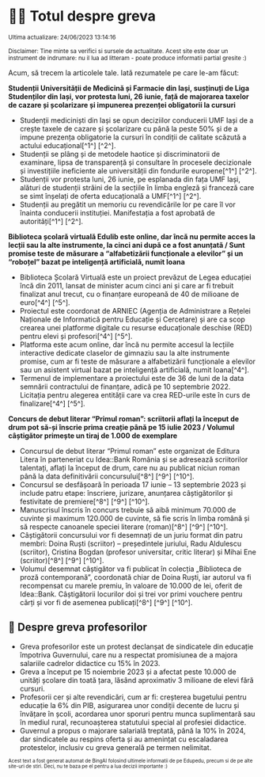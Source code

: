 # 👩‍🏫 Totul despre greva
<sub>Ultima actualizare: 24/06/2023 13:14:16</sub>

<sub>Disclaimer: Tine minte sa verifici si sursele de actualitate. Acest site este doar un instrument de indrumare: nu il lua ad litteram - poate produce informatii partial gresite :)</sub>

Acum, să trecem la articolele tale. Iată rezumatele pe care le-am făcut:

**Studenții Universității de Medicină și Farmacie din Iași, susținuți de Liga Studenților din Iași, vor protesta luni, 26 iunie, față de majorarea taxelor de cazare și școlarizare și impunerea prezenței obligatorii la cursuri**

- Studenții mediciniști din Iași se opun deciziilor conducerii UMF Iași de a crește taxele de cazare și școlarizare cu până la peste 50% și de a impune prezența obligatorie la cursuri în condiții de calitate scăzută a actului educațional[^1^] [^2^].
- Studenții se plâng și de metodele haotice și discriminatorii de examinare, lipsa de transparență și consultare în procesele decizionale și investițiile ineficiente ale universității din fondurile europene[^1^] [^2^].
- Studenții vor protesta luni, 26 iunie, pe esplanada din fața UMF Iași, alături de studenții străini de la secțiile în limba engleză și franceză care se simt înșelați de oferta educațională a UMF[^1^] [^2^].
- Studenții au pregătit un memoriu cu revendicările lor pe care îl vor înainta conducerii instituției. Manifestația a fost aprobată de autorități[^1^] [^2^].

**Biblioteca școlară virtuală Edulib este online, dar încă nu permite acces la lecții sau la alte instrumente, la cinci ani după ce a fost anunțată / Sunt promise teste de măsurare a “alfabetizării funcționale a elevilor” și un “roboțel” bazat pe inteligență artificială, numit Ioana**

- Biblioteca Școlară Virtuală este un proiect prevăzut de Legea educației încă din 2011, lansat de minister acum cinci ani și care ar fi trebuit finalizat anul trecut, cu o finanțare europeană de 40 de milioane de euro[^4^] [^5^].
- Proiectul este coordonat de ARNIEC (Agenția de Administrare a Rețelei Naționale de Informatică pentru Educație și Cercetare) și are ca scop crearea unei platforme digitale cu resurse educaționale deschise (RED) pentru elevi și profesori[^4^] [^5^].
- Platforma este acum online, dar încă nu permite accesul la lecțiile interactive dedicate claselor de gimnaziu sau la alte instrumente promise, cum ar fi teste de măsurare a alfabetizării funcționale a elevilor sau un asistent virtual bazat pe inteligență artificială, numit Ioana[^4^].
- Termenul de implementare a proiectului este de 36 de luni de la data semnării contractului de finanțare, adică pe 10 septembrie 2022. Licitația pentru alegerea entității care va crea RED-urile este în curs de finalizare[^4^] [^5^].

**Concurs de debut literar “Primul roman”: scriitorii aflați la început de drum pot să-și înscrie prima creație până pe 15 iulie 2023 / Volumul câștigător primește un tiraj de 1.000 de exemplare**

- Concursul de debut literar “Primul roman” este organizat de Editura Litera în parteneriat cu Idea::Bank România și se adresează scriitorilor talentați, aflați la început de drum, care nu au publicat niciun roman până la data definitivării concursului[^8^] [^9^] [^10^].
- Concursul se desfășoară în perioada 17 iunie – 13 septembrie 2023 și include patru etape: înscriere, jurizare, anunțarea câștigătorilor și festivitate de premiere[^8^] [^9^] [^10^].
- Manuscrisul înscris în concurs trebuie să aibă minimum 70.000 de cuvinte și maximum 120.000 de cuvinte, să fie scris în limba română și să respecte canoanele speciei literare (roman)[^8^] [^9^] [^10^].
- Câștigătorii concursului vor fi desemnați de un juriu format din patru membri: Doina Ruști (scriitor) – președintele juriului, Radu Aldulescu (scriitor), Cristina Bogdan (profesor universitar, critic literar) și Mihai Ene (scriitor)[^8^] [^9^] [^10^].
- Volumul desemnat câștigător va fi publicat în colecția „Biblioteca de proză contemporană”, coordonată chiar de Doina Ruști, iar autorul va fi recompensat cu marele premiu, în valoare de 10.000 de lei, oferit de Idea::Bank. Câștigătorii locurilor doi și trei vor primi vouchere pentru cărți și vor fi de asemenea publicați[^8^] [^9^] [^10^].

## 🏫 Despre greva profesorilor

- Greva profesorilor este un protest declanșat de sindicatele din educație împotriva Guvernului, care nu a respectat promisiunea de a majora salariile cadrelor didactice cu 15% în 2023.
- Greva a început pe 15 noiembrie 2023 și a afectat peste 10.000 de unități școlare din toată țara, lăsând aproximativ 3 milioane de elevi fără cursuri.
- Profesorii cer și alte revendicări, cum ar fi: creșterea bugetului pentru educație la 6% din PIB, asigurarea unor condiții decente de lucru și învățare în școli, acordarea unor sporuri pentru munca suplimentară sau în mediul rural, recunoașterea statutului special al profesiei didactice.
- Guvernul a propus o majorare salarială treptată, până la 10% în 2024, dar sindicatele au respins oferta și au amenințat cu escaladarea protestelor, inclusiv cu greva generală pe termen nelimitat.


<sub><sub>Acest text a fost generat automat de BingAI folosind ultimele informatii de pe Edupedu, precum si de pe alte site-uri de stiri. Deci, nu te baza pe el pentru a lua decizii importante :)</sub></sub>
